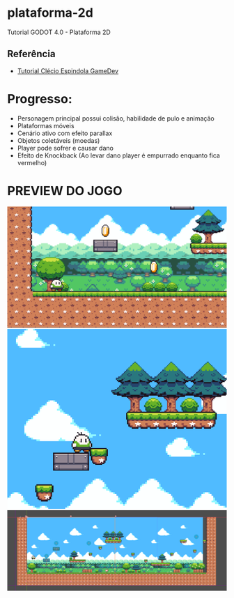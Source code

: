 # plataforma-2d
Tutorial GODOT 4.0 - Plataforma 2D


## Referência

- [Tutorial Clécio Espindola GameDev](https://www.youtube.com/playlist?list=PL-oJEh-N3A3SOPWuMuulbnJv0BFgvBnVG)

# Progresso: 
- Personagem principal possui colisão, habilidade de pulo e animação
- Plataformas móveis
- Cenário ativo com efeito parallax
- Objetos coletáveis (moedas)
- Player pode sofrer e causar dano
- Efeito de Knockback (Ao levar dano player é empurrado enquanto fica vermelho)

# PREVIEW DO JOGO
![Preview](https://github.com/rabispedro/plataforma-2d/blob/main/preview.png)
![Preview](https://github.com/rabispedro/plataforma-2d/blob/main/preview2.png)
![Preview](https://github.com/rabispedro/plataforma-2d/blob/main/preview3.png)
